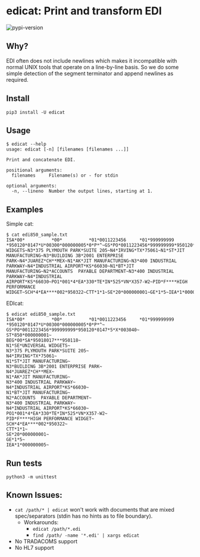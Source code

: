 # edicat: Print and transform EDI

![pypi-version](https://img.shields.io/pypi/v/edicat.svg)

## Why?

EDI often does not include newlines which makes it incompatible with
normal UNIX tools that operate on a line-by-line basis.  So we do some
simple detection of the segment terminator and append newlines as required.

## Install

```
pip3 install -U edicat
```

## Usage

```shell
$ edicat --help
usage: edicat [-n] [filenames [filenames ...]]

Print and concatenate EDI.

positional arguments:
  filenames     Filename(s) or - for stdin

optional arguments:
  -n, --lineno  Number the output lines, starting at 1.
```

## Examples
Simple cat:
```shell
$ cat edi850_sample.txt
ISA*00*          *00*          *01*0011223456     *01*999999999      *950120*0147*U*00300*000000005*0*P*^~GS*PO*0011223456*999999999*950120*0147*5*X*003040~ST*850*000000001~BEG*00*SA*95018017***950118~N1*SE*UNIVERSAL WIDGETS~N3*375 PLYMOUTH PARK*SUITE 205~N4*IRVING*TX*75061~N1*ST*JIT MANUFACTURING~N3*BUILDING 3B*2001 ENTERPRISE PARK~N4*JUAREZ*CH**MEX~N1*AK*JIT MANUFACTURING~N3*400 INDUSTRIAL PARKWAY~N4*INDUSTRIAL AIRPORT*KS*66030~N1*BT*JIT MANUFACTURING~N2*ACCOUNTS  PAYABLE DEPARTMENT~N3*400 INDUSTRIAL PARKWAY~N4*INDUSTRIAL AIRPORT*KS*66030~PO1*001*4*EA*330*TE*IN*525*VN*X357-W2~PID*F****HIGH PERFORMANCE WIDGET~SCH*4*EA****002*950322~CTT*1*1~SE*20*000000001~GE*1*5~IEA*1*000000005~
```

EDIcat:
```shell
$ edicat edi850_sample.txt
ISA*00*          *00*          *01*0011223456     *01*999999999      *950120*0147*U*00300*000000005*0*P*^~
GS*PO*0011223456*999999999*950120*0147*5*X*003040~
ST*850*000000001~
BEG*00*SA*95018017***950118~
N1*SE*UNIVERSAL WIDGETS~
N3*375 PLYMOUTH PARK*SUITE 205~
N4*IRVING*TX*75061~
N1*ST*JIT MANUFACTURING~
N3*BUILDING 3B*2001 ENTERPRISE PARK~
N4*JUAREZ*CH**MEX~
N1*AK*JIT MANUFACTURING~
N3*400 INDUSTRIAL PARKWAY~
N4*INDUSTRIAL AIRPORT*KS*66030~
N1*BT*JIT MANUFACTURING~
N2*ACCOUNTS  PAYABLE DEPARTMENT~
N3*400 INDUSTRIAL PARKWAY~
N4*INDUSTRIAL AIRPORT*KS*66030~
PO1*001*4*EA*330*TE*IN*525*VN*X357-W2~
PID*F****HIGH PERFORMANCE WIDGET~
SCH*4*EA****002*950322~
CTT*1*1~
SE*20*000000001~
GE*1*5~
IEA*1*000000005~
```

## Run tests

```
python3 -m unittest
```

## Known Issues:

* `cat /path/* | edicat` won't work with documents that are mixed spec/separators (stdin has no hints as to file boundary).
  * Workarounds:
    * `edicat /path/*.edi`
    * `find /path/ -name '*.edi' | xargs edicat`
* No TRADACOMS support
* No HL7 support
